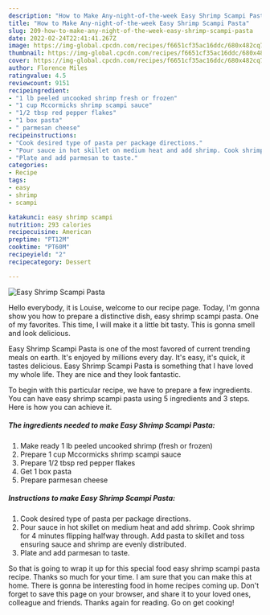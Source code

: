 ```yaml
---
description: "How to Make Any-night-of-the-week Easy Shrimp Scampi Pasta"
title: "How to Make Any-night-of-the-week Easy Shrimp Scampi Pasta"
slug: 209-how-to-make-any-night-of-the-week-easy-shrimp-scampi-pasta
date: 2022-02-24T22:41:41.267Z
image: https://img-global.cpcdn.com/recipes/f6651cf35ac16ddc/680x482cq70/easy-shrimp-scampi-pasta-recipe-main-photo.jpg
thumbnail: https://img-global.cpcdn.com/recipes/f6651cf35ac16ddc/680x482cq70/easy-shrimp-scampi-pasta-recipe-main-photo.jpg
cover: https://img-global.cpcdn.com/recipes/f6651cf35ac16ddc/680x482cq70/easy-shrimp-scampi-pasta-recipe-main-photo.jpg
author: Florence Miles
ratingvalue: 4.5
reviewcount: 9151
recipeingredient:
- "1 lb peeled uncooked shrimp fresh or frozen"
- "1 cup Mccormicks shrimp scampi sauce"
- "1/2 tbsp red pepper flakes"
- "1 box pasta"
- " parmesan cheese"
recipeinstructions:
- "Cook desired type of pasta per package directions."
- "Pour sauce in hot skillet on medium heat and add shrimp. Cook shrimp for 4 minutes flipping halfway through. Add pasta to skillet and toss  ensuring sauce and shrimp are evenly distributed."
- "Plate and add parmesan to taste."
categories:
- Recipe
tags:
- easy
- shrimp
- scampi

katakunci: easy shrimp scampi 
nutrition: 293 calories
recipecuisine: American
preptime: "PT12M"
cooktime: "PT60M"
recipeyield: "2"
recipecategory: Dessert

---
```



![Easy Shrimp Scampi Pasta](https://img-global.cpcdn.com/recipes/f6651cf35ac16ddc/680x482cq70/easy-shrimp-scampi-pasta-recipe-main-photo.jpg)

Hello everybody, it is Louise, welcome to our recipe page. Today, I'm gonna show you how to prepare a distinctive dish, easy shrimp scampi pasta. One of my favorites. This time, I will make it a little bit tasty. This is gonna smell and look delicious.



Easy Shrimp Scampi Pasta is one of the most favored of current trending meals on earth. It's enjoyed by millions every day. It's easy, it's quick, it tastes delicious. Easy Shrimp Scampi Pasta is something that I have loved my whole life. They are nice and they look fantastic.


To begin with this particular recipe, we have to prepare a few ingredients. You can have easy shrimp scampi pasta using 5 ingredients and 3 steps. Here is how you can achieve it.

<!--inarticleads1-->

##### The ingredients needed to make Easy Shrimp Scampi Pasta:

1. Make ready 1 lb peeled uncooked shrimp (fresh or frozen)
1. Prepare 1 cup Mccormicks shrimp scampi sauce
1. Prepare 1/2 tbsp red pepper flakes
1. Get 1 box pasta
1. Prepare  parmesan cheese




<!--inarticleads2-->

##### Instructions to make Easy Shrimp Scampi Pasta:

1. Cook desired type of pasta per package directions.
1. Pour sauce in hot skillet on medium heat and add shrimp. Cook shrimp for 4 minutes flipping halfway through. Add pasta to skillet and toss  ensuring sauce and shrimp are evenly distributed.
1. Plate and add parmesan to taste.




So that is going to wrap it up for this special food easy shrimp scampi pasta recipe. Thanks so much for your time. I am sure that you can make this at home. There is gonna be interesting food in home recipes coming up. Don't forget to save this page on your browser, and share it to your loved ones, colleague and friends. Thanks again for reading. Go on get cooking!
